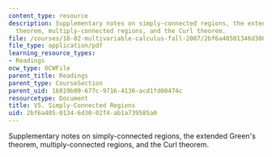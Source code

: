 ```yaml
---
content_type: resource
description: Supplementary notes on simply-connected regions, the extended Green's
  theorem, multiply-connected regions, and the Curl theorem.
file: /courses/18-02-multivariable-calculus-fall-2007/2bf6a40501346d3002f4ab1a739585a0_simpl_conctd_reg.pdf
file_type: application/pdf
learning_resource_types:
- Readings
ocw_type: OCWFile
parent_title: Readings
parent_type: CourseSection
parent_uid: 16819b09-677c-9716-4136-acd1fd60474c
resourcetype: Document
title: V5. Simply-Connected Regions
uid: 2bf6a405-0134-6d30-02f4-ab1a739585a0
---
```

Supplementary notes on simply-connected regions, the extended Green's theorem, multiply-connected regions, and the Curl theorem.

